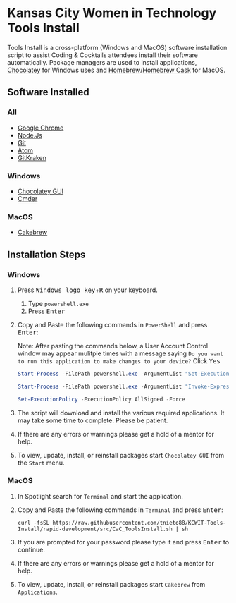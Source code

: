 # Kansas City Women in Technology Tools Install

Tools Install is a cross-platform (Windows and MacOS) software installation script to assist Coding & Cocktails attendees install their software automatically. Package managers are used to install applications, [Chocolatey](https://chocolatey.org) for Windows uses and [Homebrew](https://brew.sh/)/[Homebrew Cask](https://caskroom.github.io/) for MacOS.

## Software Installed

### All

* [Google Chrome](https://www.google.com/chrome/)
* [Node.Js](https://nodejs.org/en/)
* [Git](https://git-scm.com/)
* [Atom](https://atom.io/)
* [GitKraken](https://www.gitkraken.com/)

### Windows

* [Chocolatey GUI](https://chocolatey.org/packages/ChocolateyGUI)
* [Cmder](http://cmder.net/)

### MacOS

* [Cakebrew](https://www.cakebrew.com/)

## Installation Steps

### Windows

1. Press <kbd>Windows logo key</kbd>+<kbd>R</kbd> on your keyboard.
    1. Type `powershell.exe`
    2. Press <kbd>Enter</kbd>

2. Copy and Paste the following commands in `PowerShell` and press <kbd>Enter</kbd>:
    
    Note: After pasting the commands below, a User Account Control window may appear mulitple times with a message saying `Do you want to run this application to make changes to your device?` Click <kbd>Yes</kbd>
    
    ```powershell
    Start-Process -FilePath powershell.exe -ArgumentList "Set-ExecutionPolicy -ExecutionPolicy Unrestricted -Scope CurrentUser -Force; Invoke-Expression ((New-Object System.Net.WebClient).DownloadString('https://chocolatey.org/install.ps1'))" -Verb RunAs

    Start-Process -FilePath powershell.exe -ArgumentList "Invoke-Expression ((New-Object System.Net.WebClient).DownloadString('https://raw.githubusercontent.com/tnieto88/KCWIT-Tools-Install/rapid-development/src/CaC_ToolsInstall.ps1')" -Verb RunAs

    Set-ExecutionPolicy -ExecutionPolicy AllSigned -Force
    ```

3. The script will download and install the various required applications. It may take some time to complete. Please be patient.

4. If there are any errors or warnings please get a hold of a mentor for help.

5. To view, update, install, or reinstall packages start `Chocolatey GUI` from the `Start` menu.

### MacOS

1. In Spotlight search for `Terminal` and start the application.

2. Copy and Paste the following commands in `Terminal` and press <kbd>Enter</kbd>:
    
    ```shell
    curl -fsSL https://raw.githubusercontent.com/tnieto88/KCWIT-Tools-Install/rapid-development/src/CaC_ToolsInstall.sh | sh
    ```

3. If you are prompted for your password please type it and press <kbd>Enter</kbd> to continue.

4. If there are any errors or warnings please get a hold of a mentor for help.

5. To view, update, install, or reinstall packages start `Cakebrew` from `Applications`.